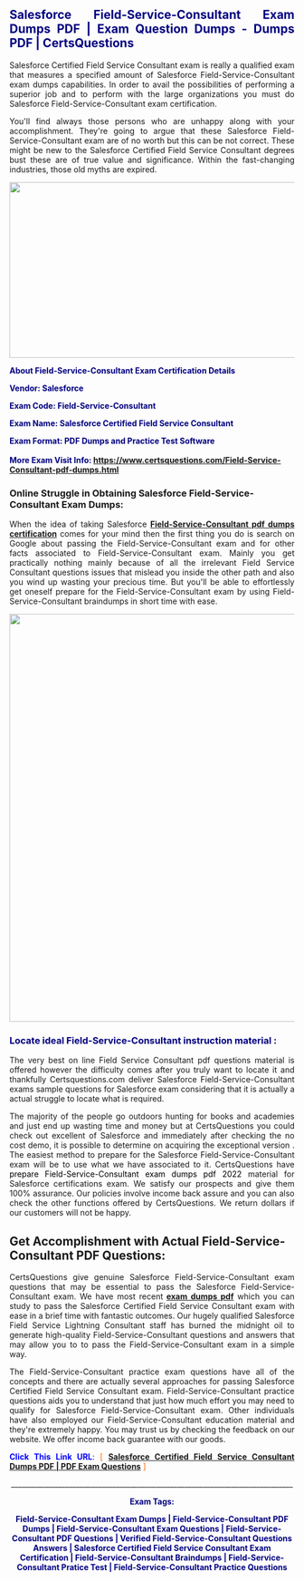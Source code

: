 <h2 style="text-align: justify;"><span style="color: #000080;">Salesforce Field-Service-Consultant Exam Dumps PDF | Exam Question Dumps - Dumps PDF | CertsQuestions</span></h2>
<p style="text-align: justify;">Salesforce Certified Field Service Consultant exam is really a qualified exam that measures a specified amount of Salesforce  Field-Service-Consultant exam dumps capabilities. In order to avail the possibilities of performing a superior job and to perform with the large organizations you must do Salesforce Field-Service-Consultant exam certification.</p>
<p style="text-align: justify;">You'll find always those persons who are unhappy along with your accomplishment. They're going to argue that these Salesforce  Field-Service-Consultant exam are of no worth but this can be not correct. These might be new to the Salesforce Certified Field Service Consultant degrees bust these are of true value and significance. Within the fast-changing industries, those old myths are expired.</p>
<p><img style="display: block; margin-left: auto; margin-right: auto;" src="https://i.imgur.com/eaP4ae9.png" width="840" height="310" /></p>
<p><span style="color: #000080;"><strong>About Field-Service-Consultant Exam Certification Details</strong></span></p>
<p><span style="color: #000080;"><strong>Vendor: Salesforce<br /></strong></span></p>
<p><span style="color: #000080;"><strong>Exam Code: Field-Service-Consultant</strong></span></p>
<p><span style="color: #000080;"><strong>Exam Name: Salesforce Certified Field Service Consultant</strong></span></p>
<p><span style="color: #000080;"><strong>Exam Format: PDF Dumps and Practice Test Software<br /><br />More Exam Visit Info: <span style="color: #ff6600;"><a href="https://www.certsquestions.com/Field-Service-Consultant-pdf-dumps.html">https://www.certsquestions.com/Field-Service-Consultant-pdf-dumps.html</a></span></strong></span></p>
<h3>Online Struggle in Obtaining Salesforce Field-Service-Consultant Exam Dumps:</h3>
<p style="text-align: justify;">When the idea of taking Salesforce <a href="https://www.certsquestions.com/Field-Service-Consultant-pdf-dumps.html"><strong> Field-Service-Consultant pdf dumps certification</strong></a> comes for your mind then the first thing you do is search on Google about passing the Field-Service-Consultant exam and for other facts associated to Field-Service-Consultant exam. Mainly you get practically nothing mainly because of all the irrelevant Field Service Consultant questions issues that mislead you inside the other path and also you wind up wasting your precious time. But you'll be able to effortlessly get oneself prepare for the Field-Service-Consultant exam by using Field-Service-Consultant braindumps in short time with ease.</p>
<p><a href="https://www.certsquestions.com/Field-Service-Consultant-pdf-dumps.html"><img style="display: block; margin-left: auto; margin-right: auto;" src="https://i.imgur.com/pxhoKQ2.png" width="720" /></a></p>
<h3><span style="color: #000080;">Locate ideal  Field-Service-Consultant instruction material :</span></h3>
<p style="text-align: justify;">The very best on line Field Service Consultant pdf questions material is offered however the difficulty comes after you truly want to locate it and thankfully Certsquestions.com deliver Salesforce Field-Service-Consultant exams sample questions for Salesforce  exam considering that it is actually a actual struggle to locate what is required.</p>
<p style="text-align: justify;">The majority of the people go outdoors hunting for books and academies and just end up wasting time and money but at CertsQuestions you could check out excellent of Salesforce  and immediately after checking the no cost demo, it is possible to determine on acquiring the exceptional version . The easiest method to prepare for the Salesforce Field-Service-Consultant exam will be to use what we have associated to it. CertsQuestions have <span style="color: #000000;">prepare Field-Service-Consultant exam dumps pdf 2022</span> material for Salesforce certifications exam. We satisfy our prospects and give them 100% assurance. Our policies involve income back assure and you can also check the other functions offered by CertsQuestions. We return dollars if our customers will not be happy.</p>
<h2>Get Accomplishment with Actual Field-Service-Consultant PDF Questions:</h2>
<p style="text-align: justify;">CertsQuestions give genuine Salesforce Field-Service-Consultant exam questions that may be essential to pass the Salesforce  Field-Service-Consultant exam. We have most recent<strong>&nbsp;<a href="https://www.certsquestions.com/">exam dumps pdf</a></strong>&nbsp;which you can study to pass the Salesforce Certified Field Service Consultant exam with ease in a brief time with fantastic outcomes. Our hugely qualified Salesforce Field Service Lightning Consultant staff has burned the midnight oil to generate high-quality Field-Service-Consultant questions and answers that may allow you to to pass the Field-Service-Consultant exam in a simple way.</p>
<p style="text-align: justify;">The Field-Service-Consultant practice exam questions have all of the concepts and there are actually several approaches for passing Salesforce Certified Field Service Consultant exam. Field-Service-Consultant practice questions aids you to understand that just how much effort you may need to qualify for Salesforce  Field-Service-Consultant exam. Other individuals have also employed our Field-Service-Consultant education material and they're extremely happy. You may trust us by checking the feedback on our website. We offer income back guarantee with our goods.</p>
<p style="text-align: justify;"><span style="color: #0000ff;"><strong>Click This Link URL</strong>:</span> <span style="color: #ff6600;">[ <strong><a href="https://www.certsquestions.com/salesforce-field-service-lightning-consultant-certification.html">Salesforce Certified Field Service Consultant Dumps PDF | PDF Exam Questions</a></strong> ]</span></p>
<p style="text-align: center;">______________________________________________________________________________</p>
<p style="text-align: center;"><span style="color: #000080;"><strong>Exam Tags:</strong></span></p>
<p style="text-align: center;"><span style="color: #000080;"><strong>Field-Service-Consultant Exam Dumps | Field-Service-Consultant PDF Dumps | Field-Service-Consultant Exam Questions | Field-Service-Consultant PDF Questions | Verified Field-Service-Consultant Questions Answers | Salesforce Certified Field Service Consultant Exam Certification | Field-Service-Consultant Braindumps | Field-Service-Consultant Pratice Test | Field-Service-Consultant Practice Questions</strong></span></p>
